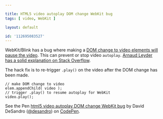 ```yaml
---

title: HTML5 video autoplay DOM change WebKit bug
tags: [ video, WebKit ]

layout: default

id: '112695083527'
---
```


WebKit/Blink has a bug where making a [DOM change to video elements will pause the video](https://bugs.webkit.org/show_bug.cgi?id=45188). This can prevent or stop video `autoplay`. [Arnaud Leyder has a solid explanation on Stack Overflow](http://stackoverflow.com/a/26907606/182183). 

The hack fix is to re-trigger `.play()` on the video after the DOM change has been made.

    // make DOM change to video
    elem.appendChild( video );
    // trigger .play() to resume autoplay for WebKit
    video.play();

<p data-height="380" data-theme-id="0" data-slug-hash="RNBxXq" data-default-tab="result" data-user="desandro" class='codepen'>See the Pen <a href='http://codepen.io/desandro/pen/RNBxXq/'>html5 video autoplay DOM change WebKit bug</a> by David DeSandro (<a href='http://codepen.io/desandro'>@desandro</a>) on <a href='http://codepen.io'>CodePen</a>.</p>
<script async src="//assets.codepen.io/assets/embed/ei.js"></script>
